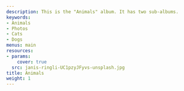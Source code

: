 ```yaml
---
description: This is the "Animals" album. It has two sub-albums.
keywords:
- Animals
- Photos
- Cats
- Dogs
menus: main
resources:
- params:
    cover: true
  src: janis-ringli-UC1pzyJFyvs-unsplash.jpg
title: Animals
weight: 1
---
```

